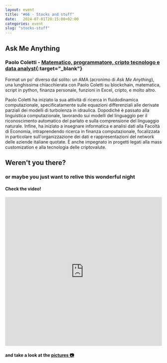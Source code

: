 ```yaml
---
layout: event
title: "#66 - Stocks and stuff"
date:   2024-07-01T20:15:00+02:00
categories: event
slug: "stocks-stuff"
---
```


## Ask Me Anything

### Paolo Coletti - [Matematico, programmatore, cripto tecnologo e data analyst](//www.youtube.com/@PaoloColetti){:target="_blank"}

Format un po' diverso dal solito: un AMA (acronimo di <i>Ask Me Anything</i>), una lunghissima chiacchierata con Paolo Coletti su blockchain, matematica, script in python, finanza personale, funzioni in Excel, cripto, e molto altro.

Paolo Coletti ha iniziato la sua attività di ricerca in fluidodinamica computazionale, specificatamente sulle equazioni differenziali alle derivate parziali dei modelli di turbolenza in idraulica. Dopodiché è passato alla linguistica computazionale, lavorando sui modelli del linguaggio per il riconoscimento automatico del parlato e sulla comprensione del linguaggio naturale. Infine, ha iniziato a insegnare informatica e analisi dati alla Facoltà di Economia, intraprendendo ricerca in finanza computazionale, focalizzata in particolare sull'organizzazione dei dati e rappresentazioni del network delle aziende italiane quotate. È anche impegnato in progetti legati alla mass customization e alla tecnologia delle criptovalute.

## Weren't you there?

### or maybe you just want to relive this wonderful night

<section class="fb-links">

#### Check the video!

<iframe width="100%" height="480px" src="https://www.youtube.com/embed/JAo-9T31kuE" frameborder="0" allow="accelerometer; autoplay; clipboard-write; encrypted-media; gyroscope; picture-in-picture" allowfullscreen></iframe>

#### and take a look at the <a id="fb_photo_album" class="btn-facebook" target="_blank" href="//photos.app.goo.gl/UecokHqhQQUKvy7G9">pictures &#128247;</a>

</section>